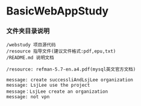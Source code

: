 # BasicWebAppStudy

### 文件夹目录说明

```
/webstudy 项目源代码
/resource 指导文件(建议文件格式:pdf,epu,txt)
/README.md 说明文档
```

```
/resource: refman-5.7-en.a4.pdf(mysql英文官方文档)
```

```
message: create successliAndLsjLee organization
message: LsjLee use the project
message：LsjLee create an organization
message: not vpn
```


